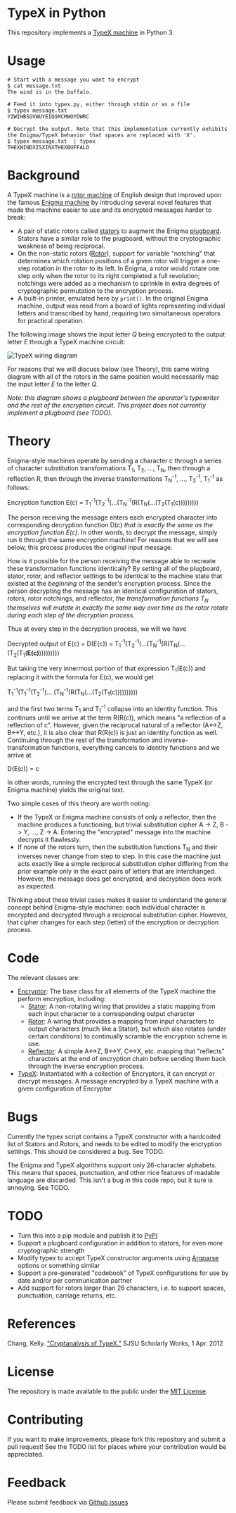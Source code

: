 # TypeX in Python

This repository implements a [TypeX machine](https://en.wikipedia.org/wiki/Typex) in Python 3.

# Usage

```
# Start with a message you want to encrypt
$ cat message.txt
The wind is in the buffalo.

# Feed it into typex.py, either through stdin or as a file
$ typex message.txt
YZWIHBSOVWUYEIQSMCMWOYDWRC

# Decrypt the output. Note that this implementation currently exhibits
the Enigma/TypeX behavior that spaces are replaced with 'X'.
$ typex message.txt  | typex
THEXWINDXISXINXTHEXBUFFALO
```

# Background 

A TypeX machine is a [rotor machine](https://en.wikipedia.org/wiki/Rotor_machine) of English design that improved upon the famous [Enigma machine](https://en.wikipedia.org/wiki/Enigma_machine) by introducing several novel features that made the machine easier to use and its encrypted messages harder to break:
- A pair of static rotors called [stators](stator.py) to augment the Enigma [plugboard](https://en.wikipedia.org/wiki/Enigma_machine#Plugboard). Stators have a similar role to the plugboard, without the cryptographic weakness of being reciprocal.
- On the non-static rotors ([Rotor](rotor.py)), support for variable "notching" that determines which rotation positions of a given rotor will trigger a one-step rotation in the rotor to its left. In Enigma, a rotor would rotate one step only when the rotor to its right completed a full revolution; notchings were added as a mechanism to sprinkle in extra degrees of cryptographic permutation to the encryption process.
- A built-in printer, emulated here by `print()`. In the original Enigma machine, output was read from a board of lights representing individual letters and transcribed by hand, requiring two simultaneous operators for practical operation.

The following image shows the input letter *Q* being encrypted to the output letter *E* through a TypeX machine circuit:

![TypeX wiring diagram](http://www.cryptomuseum.com/crypto/uk/typex/img/circuit_typex.png)

For reasons that we will discuss below (see Theory), this same wiring diagram with all of the rotors in the same position would necessarily map the input letter *E* to the letter *Q*.

_Note: this diagram shows a plugboard between the operator's typewriter and the rest of the encryption circuit. This project does not currently implement a plugboard (see TODO)._

# Theory

Enigma-style machines operate by sending a character c through a series of character substitution transformations T<sub>1</sub>, T<sub>2</sub>, ..., T<sub>N</sub>, then through a reflection R, then through the inverse transformations T<sub>N</sub><sup>-1</sup>, ..., T<sub>2</sub><sup>-1</sup>, T<sub>1</sub><sup>-1</sup> as follows:

Encryption function E(c) = T<sub>1</sub><sup>-1</sup>(T<sub>2</sub><sup>-1</sup>(...(T<sub>N</sub><sup>-1</sup>(R(T<sub>N</sub>(...(T<sub>2</sub>(T<sub>1</sub>(c))))))))) 

The person receiving the message enters each encrypted character into corresponding decryption function D(c) _that is exactly the same as the encryption function E(c)_. In other words, to decrypt the message, simply run it through the same encryption machine! For reasons that we will see below, this process produces the original input message.

How is it possible for the person receiving the message able to recreate these transformation functions identically? By setting all of the plugboard, stator, rotor, and reflector settings to be identical to the machine state that existed at the *beginning* of the sender's encryption process. Since the person decrypting the message has an identical configuration of stators, rotors, rotor notchings, and reflector, *the transformation functions T<sub>N</sub> themselves will mutate in exactly the same way over time as the rotor rotate during each step of the decryption process*.

Thus at every step in the decryption process, we will we have

Decrypted output of E(c) = D(E(c)) = T<sub>1</sub><sup>-1</sup>(T<sub>2</sub><sup>-1</sup>(...(T<sub>N</sub><sup>-1</sup>(R(T<sub>N</sub>(...(T<sub>2</sub>(T<sub>1</sub>(**E(c)**))))))))) 

But taking the very innermost portion of that expression T<sub>1</sub>(E(c)) and replacing it with the formula for E(c), we would get

T<sub>1</sub><sup>-1</sup>(T<sub>1</sub><sup>-1</sup>(T<sub>2</sub><sup>-1</sup>(....(T<sub>N</sub><sup>-1</sup>(R(T<sub>N</sub>(...(T<sub>2</sub>(T<sub>1</sub>(c))))))))))

and the first two terms T<sub>1</sub> and T<sub>1</sub><sup>-1</sup> collapse into an identity function. This continues until we arrive at the term R(R(c)), which means "a reflection of a reflection of c". However, given the reciprocal natural of a reflector (A<->Z, B<->Y, etc.), it is also clear that R(R(c)) is just an identity function as well. Continuing through the rest of the transformation and inverse-transformation functions, everything cancels to identity functions and we arrive at

D(E(c)) = c

In other words, running the encrypted text through the same TypeX (or Enigma machine) yields the original text.

Two simple cases of this theory are worth noting:

- If the TypeX or Enigma machine consists of only a reflector, then the machine produces a functioning, but trivial substitution cipher A -> Z, B -> Y, ..., Z -> A. Entering the "encrypted" message into the machine decrypts it flawlessly.
- If none of the rotors turn, then the substitution functions T<sub>N</sub> and their inverses never change from step to step. In this case the machine just acts exactly like a simple reciprocal substitution cipher differing from the prior example only in the exact pairs of letters that are interchanged. However, the message does get encrypted, and decryption does work as expected.

 Thinking about these trivial cases makes it easier to understand the general concept behind Enigma-style machines: each individual character is encrypted and decrypted through a reciprocal substitution cipher. However, that cipher changes for each step (letter) of the encryption or decryption process.

# Code

The relevant classes are:

- [Encryptor](encryptor.py): The base class for all elements of the TypeX machine the perform encryption, including:
  - [Stator](stator.py): A non-rotating wiring that provides a static mapping from each input character to a corresponding output character
  - [Rotor](rotor.py): A wiring that provides a mapping from input characters to output characters (much like a Stator), but which also rotates (under certain conditions) to continually scramble the encryption scheme in use.
  - [Reflector](reflector.py): A simple A<->Z, B<->Y, C<->X, etc. mapping that "reflects" characters at the end of encryption chain before sending them back through the inverse encryption process.
- [TypeX](typex.py): Instantiated with a collection of Encryptors, it can encrypt or decrypt messages. A message encrypted by a TypeX machine with a given configuration of Encryptor

# Bugs

Currently the typex script contains a TypeX constructor with a hardcoded list of Stators and Rotors, and needs to be edited to modify the encryption settings. This should be considered a bug. See TODO.

The Enigma and TypeX algorithms support only 26-character alphabets. This means that spaces, punctuation, and other nice features of readable language are discarded. This isn't a bug in this code repo, but it sure is annoying. See TODO.

# TODO

- Turn this into a pip module and publish it to [PyPI](https://pypi.python.org/pypi)
- Support a plugboard configuration in addition to stators, for even more cryptographic strength
- Modify typex to accept TypeX constructor arguments using [Argparse](https://docs.python.org/3/howto/argparse.html) options or something similar
- Support a pre-generated "codebook" of TypeX configurations for use by date and/or per communication partner
- Add support for rotors larger than 26 characters, i.e. to support spaces, punctuation, carriage returns, etc.

# References

Chang, Kelly. [“Cryptanalysis of TypeX.”](http://www.cryptomuseum.com/crypto/uk/typex/files/kelly.pdf) SJSU Scholarly Works, 1 Apr. 2012

# License

The repository is made available to the public under the [MIT License](LICENSE.md).

# Contributing

If you want to make improvements, please fork this repository and submit a pull request! See the TODO list for places where your contribution would be appreciated.

# Feedback

Please submit feedback via [Github issues](https://github.com/gregariouspanda/typex/issues)

